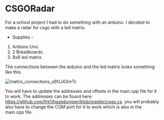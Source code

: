 # CSGORadar
For a school project I had to do something with an arduino.
I decided to make a radar for csgo with a led matrix. 


- Supplies -
1) Arduino Uno.
2) 2 Breadboards.
3) 8x8 led matrix.



The connections between the arduino and the led matrix looks something like this.

![matrix_connections_s9OJ43nrTc](https://user-images.githubusercontent.com/72727982/125671026-eb9f9444-7319-46c8-aeb2-b57ba0ce3d87.jpg)

You will have to update the addresses and offsets in the main.cpp file for it to work.
The addresses can be found here: https://github.com/frk1/hazedumper/blob/master/csgo.cs.
you will probably also have to change the COM port for it to work which is also in the main.cpp file.


